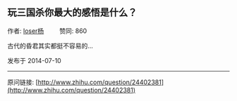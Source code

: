 ## 玩三国杀你最大的感悟是什么？

作者: [loser杨](http://www.zhihu.com/people/loseryang)&nbsp;&nbsp;&nbsp;&nbsp;&nbsp;&nbsp;&nbsp;&nbsp; 赞同: 860


古代的昏君其实都挺不容易的...



发布于 2014-07-10



---
原问链接: [http://www.zhihu.com/question/24402381](http://www.zhihu.com/question/24402381)